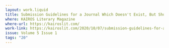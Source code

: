 ```yaml
---
layout: work.liquid
title: Submission Guidelines for a Journal Which Doesn't Exist, But Should
where: KAIROS Literary Magazine
where-url: https://kairoslit.com/
work-link: https://kairoslit.com/2020/10/07/submission-guidelines-for-a-journal-which-doesnt-exist-but-should/
issue: Volume 5 Issue 1
tags: "20"
---
```

